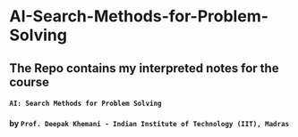# AI-Search-Methods-for-Problem-Solving

## The Repo contains my interpreted notes for the course 
#### ```AI: Search Methods for Problem Solving``` 
#### by ```Prof. Deepak Khemani - Indian Institute of Technology (IIT), Madras```
